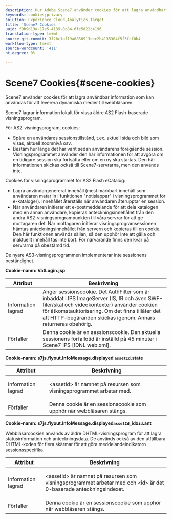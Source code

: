 ```yaml
---
description: Hur Adobe Scene7 använder cookies för att lagra användbar information som kan användas för att leverera dynamiska medier till webbläsaren.
keywords: cookies;privacy
solution: Experience Cloud,Analytics,Target
title: 'Scene7 Cookies '
uuid: f9b9d13a-17e5-4139-8c84-6fe5d22c4196
translation-type: tm+mt
source-git-commit: 3f26c1af19a0838913eec2b4135304f5f3fcf0b4
workflow-type: tm+mt
source-wordcount: '411'
ht-degree: 0%

---
```



# Scene7 Cookies{#scene-cookies}

Scene7 använder cookies för att lagra användbar information som kan användas för att leverera dynamiska medier till webbläsaren.

Scene7 lagrar information lokalt för vissa äldre AS2 Flash-baserade visningsprogram.

För AS2-visningsprogram, cookies:

* Spåra en användares sessionstillstånd, t.ex. aktuell sida och bild som visas, aktuell zoomnivå osv.
* Bestäm hur länge det har varit sedan användarens föregående session. Visningsprogrammet använder den här informationen för att avgöra om en tidigare session ska fortsätta eller om en ny ska startas. Den här informationen skickas också till Scene7-servrarna, men den används inte.

Cookies för visningsprogrammet för AS2 Flash eCatalog:

* Lagra användargenererat innehåll (mest märkbart innehåll som användaren matar in i funktionen &quot;notislappar&quot; i visningsprogrammet för e-kataloger). Innehållet återställs när användaren återupptar en session.
* När användaren initierar ett e-postmeddelande för att dela katalogen med en annan användare, kopieras anteckningsinnehållet från den andra AS2-visningsprogrampunkten till våra servrar för att ge mottagaren det. När mottagaren initierar visningsprogramsessionen hämtas anteckningsinnehållet från servern och kopieras till en cookie. Den här funktionen används sällan, så den upphör inte att gälla och inaktuellt innehåll tas inte bort. För närvarande finns den kvar på servrarna på obestämd tid.

De nyare AS3-visningsprogrammen implementerar inte sessionens beständighet.

**Cookie-namn: VatLogin.jsp**

| Attribut | Beskrivning |
|---|---|
| Information lagrad | Anger sessionscookie. Det AuthFilter som är inbäddat i IPS ImageServer (IS, IR och även SWF-filer/skal och videokontexter) använder cookien för åtkomstauktorisering. Om det finns tillåter det att HTTP-begäranden skickas igenom. Annars returneras obehörig. |
| Förfaller | Denna cookie är en sessionscookie. Den aktuella sessionens förfallotid är inställd på 45 minuter i Scene7 IPS [!DNL web.xml]. |

**Cookie-namn: s7js.flyout.InfoMessage.displayed `assetId`.state**

<table id="table_6835D64C5D464A049F576621F2BE3FAD"> 
 <thead> 
  <tr> 
   <th colname="col1" class="entry"> Attribut </th> 
   <th colname="col2" class="entry"> Beskrivning </th> 
  </tr> 
 </thead>
 <tbody> 
  <tr> 
   <td colname="col1"> Information lagrad </td> 
   <td colname="col2"> <p>&lt;assetId&gt; är namnet på resursen som visningsprogrammet arbetar med. </p> </td> 
  </tr> 
  <tr> 
   <td colname="col1"> Förfaller </td> 
   <td colname="col2"> Denna cookie är en sessionscookie som upphör när webbläsaren stängs. </td> 
  </tr> 
 </tbody> 
</table>

**Cookie-namn: s7js.flyout.InfoMessage.displayed`assetId`_idx`id`.ant**

Webbläsarcookies används av äldre DHTML-visningsprogram för att lagra statusinformation och anteckningsdata. De används också av den utfällbara DHTML-koden för flera skärmar för att göra meddelandeindikatorn sessionsspecifika.

<table id="table_8F6CC83D32D54BEE99884318AD126C98"> 
 <thead> 
  <tr> 
   <th colname="col1" class="entry"> Attribut </th> 
   <th colname="col2" class="entry"> Beskrivning </th> 
  </tr> 
 </thead>
 <tbody> 
  <tr> 
   <td colname="col1"> Information lagrad </td> 
   <td colname="col2"> <p> </p> <p> &lt;assetId&gt; är namnet på resursen som visningsprogrammet arbetar med och &lt;id&gt; är det 0-baserade anteckningsindexet. </p> </td> 
  </tr> 
  <tr> 
   <td colname="col1"> Förfaller </td> 
   <td colname="col2"> Denna cookie är en sessionscookie som upphör när webbläsaren stängs. </td> 
  </tr> 
 </tbody> 
</table>

